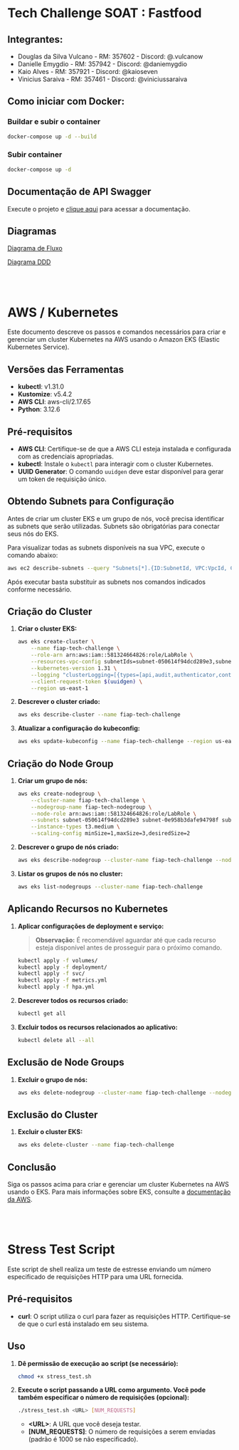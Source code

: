 # Tech Challenge SOAT : Fastfood

## Integrantes:

- Douglas da Silva Vulcano - RM: 357602 - Discord: @.vulcanow
- Danielle Emygdio - RM: 357942 - Discord: @daniemygdio
- Kaio Alves - RM: 357921 - Discord: @kaioseven
- Vinicius Saraiva - RM: 357461 - Discord: @viniciussaraiva

## Como iniciar com Docker:

### Buildar e subir o container 
```bash
docker-compose up -d --build
```

### Subir container
```bash
docker-compose up -d
```


## Documentação de API Swagger

Execute o projeto e [clique aqui](http://localhost:8080/swagger-ui/index.html#/) para acessar a documentação.

## Diagramas
[Diagrama de Fluxo](https://miro.com/app/board/uXjVK0mga40=/?share_link_id=98957191990)

[Diagrama DDD](https://miro.com/app/board/uXjVK622Unk=/?share_link_id=942343997513)

<br>
<br>

# AWS / Kubernetes

Este documento descreve os passos e comandos necessários para criar e gerenciar um cluster Kubernetes na AWS usando o Amazon EKS (Elastic Kubernetes Service).

## Versões das Ferramentas

- **kubectl**: v1.31.0
- **Kustomize**: v5.4.2
- **AWS CLI**: aws-cli/2.17.65
- **Python**: 3.12.6

## Pré-requisitos

- **AWS CLI**: Certifique-se de que a AWS CLI esteja instalada e configurada com as credenciais apropriadas.
- **kubectl**: Instale o `kubectl` para interagir com o cluster Kubernetes.
- **UUID Generator**: O comando `uuidgen` deve estar disponível para gerar um token de requisição único.

## Obtendo Subnets para Configuração

Antes de criar um cluster EKS e um grupo de nós, você precisa identificar as subnets que serão utilizadas. Subnets são obrigatórias para conectar seus nós do EKS.

Para visualizar todas as subnets disponíveis na sua VPC, execute o comando abaixo:

```bash
aws ec2 describe-subnets --query "Subnets[*].{ID:SubnetId, VPC:VpcId, CIDR: CidrBlock, AZ:AvailabilityZone}" --output table
```

Após executar basta substituir as subnets nos comandos indicados conforme necessário.

## Criação do Cluster

1. **Criar o cluster EKS:**

   ```bash
   aws eks create-cluster \
       --name fiap-tech-challenge \
       --role-arn arn:aws:iam::581324664826:role/LabRole \
       --resources-vpc-config subnetIds=subnet-050614f94dcd289e3,subnet-0e958b3dafe94798f,subnet-0bbd0181addd4f9d4,subnet-04b1e5f4be8df1230,subnet-03fd0bd5d83b10864,endpointPublicAccess=true,endpointPrivateAccess=true,publicAccessCidrs=0.0.0.0/0 \
       --kubernetes-version 1.31 \
       --logging "clusterLogging=[{types=[api,audit,authenticator,controllerManager,scheduler],enabled=false}]" \
       --client-request-token $(uuidgen) \
       --region us-east-1
   ```

2. **Descrever o cluster criado:**

   ```bash
   aws eks describe-cluster --name fiap-tech-challenge
   ```

3. **Atualizar a configuração do kubeconfig:**

   ```bash
   aws eks update-kubeconfig --name fiap-tech-challenge --region us-east-1
   ```

## Criação do Node Group

1. **Criar um grupo de nós:**

   ```bash
   aws eks create-nodegroup \
       --cluster-name fiap-tech-challenge \
       --nodegroup-name fiap-tech-nodegroup \
       --node-role arn:aws:iam::581324664826:role/LabRole \
       --subnets subnet-050614f94dcd289e3 subnet-0e958b3dafe94798f subnet-0bbd0181addd4f9d4 subnet-04b1e5f4be8df1230 subnet-03fd0bd5d83b10864 \
       --instance-types t3.medium \
       --scaling-config minSize=1,maxSize=3,desiredSize=2
   ```

2. **Descrever o grupo de nós criado:**

   ```bash
   aws eks describe-nodegroup --cluster-name fiap-tech-challenge --nodegroup-name fiap-tech-nodegroup
   ```
3. **Listar os grupos de nós no cluster:**

   ```bash
   aws eks list-nodegroups --cluster-name fiap-tech-challenge
   ```

## Aplicando Recursos no Kubernetes

1. **Aplicar configurações de deployment e serviço:**

   > **Observação:** É recomendável aguardar até que cada recurso esteja disponível antes de prosseguir para o próximo comando.

   ```bash
   kubectl apply -f volumes/
   kubectl apply -f deployment/
   kubectl apply -f svc/
   kubectl apply -f metrics.yml
   kubectl apply -f hpa.yml
   ```

2. **Descrever todos os recursos criado:**

   ```bash
   kubectl get all
   ```

3. **Excluir todos os recursos relacionados ao aplicativo:**

   ```bash
   kubectl delete all --all
   ```

## Exclusão de Node Groups

1. **Excluir o grupo de nós:**

   ```bash
   aws eks delete-nodegroup --cluster-name fiap-tech-challenge --nodegroup-name fiap-tech-nodegroup
   ```

## Exclusão do Cluster

1. **Excluir o cluster EKS:**

   ```bash
   aws eks delete-cluster --name fiap-tech-challenge
   ```

## Conclusão

Siga os passos acima para criar e gerenciar um cluster Kubernetes na AWS usando o EKS. Para mais informações sobre EKS, consulte a [documentação da AWS](https://docs.aws.amazon.com/eks/latest/userguide/what-is-eks.html).

<br>
<br>

# Stress Test Script

Este script de shell realiza um teste de estresse enviando um número especificado de requisições HTTP para uma URL fornecida.

## Pré-requisitos

- **curl**: O script utiliza o curl para fazer as requisições HTTP. Certifique-se de que o curl está instalado em seu sistema.

## Uso

1. **Dê permissão de execução ao script (se necessário):** 
   ```bash
   chmod +x stress_test.sh
   ```
2. **Execute o script passando a URL como argumento. Você pode também especificar o   número de requisições (opcional):** 
   ```bash
   ./stress_test.sh <URL> [NUM_REQUESTS]
   ```
   - **<URL\>**: A URL que você deseja testar.
   - **[NUM_REQUESTS]**: O número de requisições a serem enviadas (padrão é 1000 se não especificado).